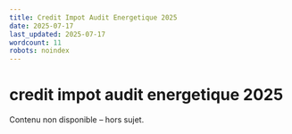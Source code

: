 ```yaml
---
title: Credit Impot Audit Energetique 2025
date: 2025-07-17
last_updated: 2025-07-17
wordcount: 11
robots: noindex
---
```


# credit impot audit energetique 2025

Contenu non disponible – hors sujet.